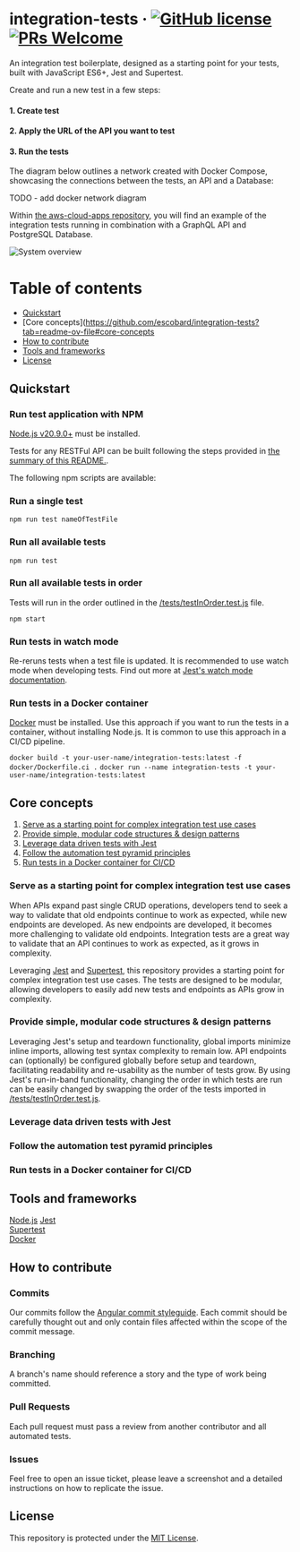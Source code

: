 # integration-tests &middot; [![GitHub license](https://img.shields.io/badge/license-MIT-blue.svg)](https://github.com/facebook/react/blob/master/LICENSE) [![PRs Welcome](https://img.shields.io/badge/PRs-welcome-brightgreen.svg)](https://github.com/escobard/cloud-apps#pull-requests)

An integration test boilerplate, designed as a starting point for your tests, built with JavaScript ES6+, Jest and Supertest.

Create and run a new test in a few steps:

#### 1. Create test

#### 2. Apply the URL of the API you want to test

#### 3. Run the tests

The diagram below outlines a network created with Docker Compose, showcasing the connections between the tests, an API and a Database:

TODO - add docker network diagram

Within [the aws-cloud-apps repository](https://github.com/escobard/aws-cloud-apps), you will find an example of the integration tests running in combination with a GraphQL API and PostgreSQL Database.

![System overview](docs/diagrams/system_overview.png)

# Table of contents

* [Quickstart](https://github.com/escobard/integration-tests?tab=readme-ov-file#quickstart)
* [Core concepts](https://github.com/escobard/integration-tests?tab=readme-ov-file#core-concepts
* [How to contribute](https://github.com/escobard/integration-tests?tab=readme-ov-file#how-to-contribute)
* [Tools and frameworks](https://github.com/escobard/integration-tests?tab=readme-ov-file#tools-and-frameworks)
* [License](https://github.com/escobard/integration-tests?tab=readme-ov-file#license)

## Quickstart

### Run test application with NPM

[Node.js v20.9.0+](https://nodejs.org/en/) must be installed.

Tests for any RESTFul API can be built following the steps provided in [the summary of this README.](#graphql-integration-tests).

The following npm scripts are available:

### Run a single test

`npm run test nameOfTestFile`

### Run all available tests

`npm run test`

### Run all available tests in order

Tests will run in the order outlined in the [/tests/testInOrder.test.js](/tests/testInOrder.test.js) file.

`npm start`

### Run tests in watch mode 

Re-reruns tests when a test file is updated. It is recommended to use watch mode when developing tests. Find out more at [Jest's watch mode documentation](https://jestjs.io/docs/en/cli#--watch).

### Run tests in a Docker container

[Docker](https://www.docker.com/) must be installed. Use this approach if you want to run the tests in a container, without installing Node.js. It is common to use this approach in a CI/CD pipeline.

`docker build -t your-user-name/integration-tests:latest -f docker/Dockerfile.ci .`
`docker run --name integration-tests -t your-user-name/integration-tests:latest`

## Core concepts

1. [Serve as a starting point for complex integration test use cases](https://github.com/escobard/integration-tests?tab=readme-ov-file#serve-as-a-starting-point-for-complex-integration-test-use-cases)
2. [Provide simple, modular code structures & design patterns](https://github.com/escobard/integration-tests?tab=readme-ov-file#provide-simple-modular-code-structures--design-patterns)
3. [Leverage data driven tests with Jest](https://github.com/escobard/integration-tests?tab=readme-ov-file#leverage-data-driven-tests-with-jest)
4. [Follow the automation test pyramid principles](https://github.com/escobard/integration-tests?tab=readme-ov-file#follow-the-automation-test-pyramid-principles)
5. [Run tests in a Docker container for CI/CD](https://github.com/escobard/integration-tests?tab=readme-ov-file#run-tests-in-a-docker-container-for-cicd)

### Serve as a starting point for complex integration test use cases

When APIs expand past single CRUD operations, developers tend to seek a way to validate that old endpoints continue to work as expected, while new endpoints are developed. As new endpoints are developed, it becomes more challenging to validate old endpoints. Integration tests are a great way to validate that an API continues to work as expected, as it grows in complexity.

Leveraging [Jest](https://jestjs.io/) and [Supertest](https://www.npmjs.com/package/supertest), this repository provides a starting point for complex integration test use cases. The tests are designed to be modular, allowing developers to easily add new tests and endpoints as APIs grow in complexity.

### Provide simple, modular code structures & design patterns

Leveraging Jest's setup and teardown functionality, global imports minimize inline imports, allowing test syntax complexity to remain low. API endpoints can (optionally) be configured globally before setup and teardown, facilitating readability and re-usability as the number of tests grow. By using Jest's run-in-band functionality, changing the order in which tests are run can be easily changed by swapping the order of the tests imported in [/tests/testInOrder.test.js](/tests/testInOrder.test.js).

### Leverage data driven tests with Jest

### Follow the automation test pyramid principles

### Run tests in a Docker container for CI/CD

## Tools and frameworks

[Node.js](https://nodejs.org/en)
[Jest](https://jestjs.io/)  
[Supertest](https://www.npmjs.com/package/supertest)    
[Docker](https://www.docker.com/)

## How to contribute

### Commits

Our commits follow the [Angular commit styleguide](https://gist.github.com/brianclements/841ea7bffdb01346392c). Each commit should be carefully thought out and only contain files affected within the scope of the commit message.

### Branching

A branch's name should reference a story and the type of work being committed.

### Pull Requests

Each pull request must pass a review from another contributor and all automated tests.

### Issues

Feel free to open an issue ticket, please leave a screenshot and a detailed instructions on how to replicate the issue.

## License

This repository is protected under the [MIT License](https://choosealicense.com/licenses/mit/).
